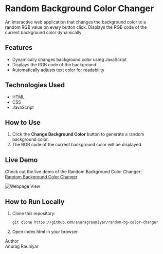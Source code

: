 # Random Background Color Changer

An interactive web application that changes the background color to a random RGB value on every button click. Displays the RGB code of the current background color dynamically.

## Features
- Dynamically changes background color using JavaScript
- Displays the RGB code of the background
- Automatically adjusts text color for readability

## Technologies Used
- HTML
- CSS
- JavaScript

## How to Use
1. Click the **Change Background Color** button to generate a random background color.
2. The RGB code of the current background color will be displayed.

## Live Demo
Check out the live demo of the Random Background Color Changer: [Random Background Color Changer](https://anuragrauniyar.github.io/random-bg-color-changer/) 

![Webpage View](https://github.com/user-attachments/assets/553d0e8e-16d9-4707-bd6c-9cfbeb8287b2)


## How to Run Locally
1. Clone this repository:
   ```bash
   git clone https://github.com/anuragrauniyar/random-bg-color-changer.git
2. Open index.html in your browser.

Author<br>
Anurag Rauniyar
